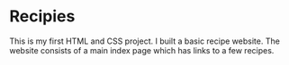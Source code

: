 # Recipies

This is my first HTML and CSS project. I built a basic recipe website. The website consists of a main index page which has links to a few recipes.
